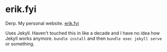 # erik.fyi
Derp. My personal website. [erik.fyi](http://erik.fyi)

Uses Jekyll. Haven't touched this in like a decade and I have no idea how Jekyll works anymore. `bundle install` and then `bundle exec jekyll serve` or something.
